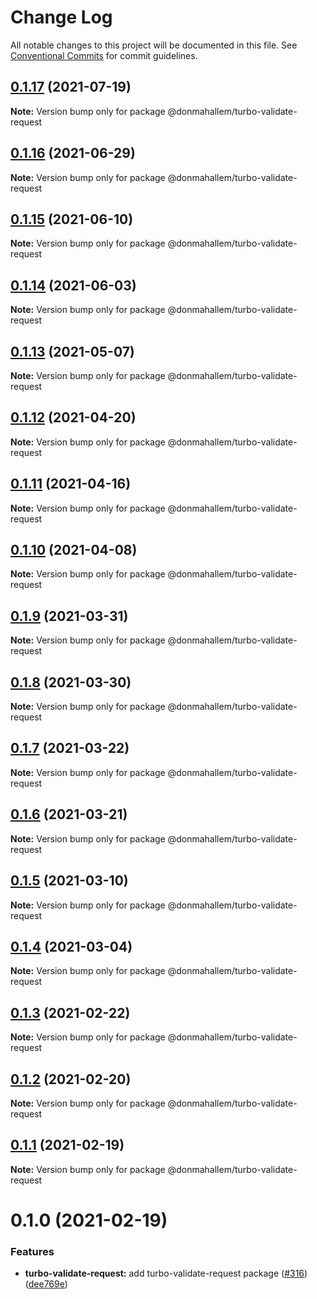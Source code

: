 # Change Log

All notable changes to this project will be documented in this file.
See [Conventional Commits](https://conventionalcommits.org) for commit guidelines.

## [0.1.17](https://github.com/donmahallem/js-libs/compare/@donmahallem/turbo-validate-request@0.1.16...@donmahallem/turbo-validate-request@0.1.17) (2021-07-19)

**Note:** Version bump only for package @donmahallem/turbo-validate-request






## [0.1.16](https://github.com/donmahallem/js-libs/compare/@donmahallem/turbo-validate-request@0.1.15...@donmahallem/turbo-validate-request@0.1.16) (2021-06-29)

**Note:** Version bump only for package @donmahallem/turbo-validate-request






## [0.1.15](https://github.com/donmahallem/js-libs/compare/@donmahallem/turbo-validate-request@0.1.14...@donmahallem/turbo-validate-request@0.1.15) (2021-06-10)

**Note:** Version bump only for package @donmahallem/turbo-validate-request






## [0.1.14](https://github.com/donmahallem/js-libs/compare/@donmahallem/turbo-validate-request@0.1.13...@donmahallem/turbo-validate-request@0.1.14) (2021-06-03)

**Note:** Version bump only for package @donmahallem/turbo-validate-request






## [0.1.13](https://github.com/donmahallem/js-libs/compare/@donmahallem/turbo-validate-request@0.1.12...@donmahallem/turbo-validate-request@0.1.13) (2021-05-07)

**Note:** Version bump only for package @donmahallem/turbo-validate-request






## [0.1.12](https://github.com/donmahallem/js-libs/compare/@donmahallem/turbo-validate-request@0.1.11...@donmahallem/turbo-validate-request@0.1.12) (2021-04-20)

**Note:** Version bump only for package @donmahallem/turbo-validate-request






## [0.1.11](https://github.com/donmahallem/js-libs/compare/@donmahallem/turbo-validate-request@0.1.10...@donmahallem/turbo-validate-request@0.1.11) (2021-04-16)

**Note:** Version bump only for package @donmahallem/turbo-validate-request






## [0.1.10](https://github.com/donmahallem/js-libs/compare/@donmahallem/turbo-validate-request@0.1.9...@donmahallem/turbo-validate-request@0.1.10) (2021-04-08)

**Note:** Version bump only for package @donmahallem/turbo-validate-request






## [0.1.9](https://github.com/donmahallem/js-libs/compare/@donmahallem/turbo-validate-request@0.1.8...@donmahallem/turbo-validate-request@0.1.9) (2021-03-31)

**Note:** Version bump only for package @donmahallem/turbo-validate-request






## [0.1.8](https://github.com/donmahallem/js-libs/compare/@donmahallem/turbo-validate-request@0.1.7...@donmahallem/turbo-validate-request@0.1.8) (2021-03-30)

**Note:** Version bump only for package @donmahallem/turbo-validate-request






## [0.1.7](https://github.com/donmahallem/js-libs/compare/@donmahallem/turbo-validate-request@0.1.6...@donmahallem/turbo-validate-request@0.1.7) (2021-03-22)

**Note:** Version bump only for package @donmahallem/turbo-validate-request






## [0.1.6](https://github.com/donmahallem/js-libs/compare/@donmahallem/turbo-validate-request@0.1.5...@donmahallem/turbo-validate-request@0.1.6) (2021-03-21)

**Note:** Version bump only for package @donmahallem/turbo-validate-request






## [0.1.5](https://github.com/donmahallem/js-libs/compare/@donmahallem/turbo-validate-request@0.1.4...@donmahallem/turbo-validate-request@0.1.5) (2021-03-10)

**Note:** Version bump only for package @donmahallem/turbo-validate-request






## [0.1.4](https://github.com/donmahallem/js-libs/compare/@donmahallem/turbo-validate-request@0.1.3...@donmahallem/turbo-validate-request@0.1.4) (2021-03-04)

**Note:** Version bump only for package @donmahallem/turbo-validate-request






## [0.1.3](https://github.com/donmahallem/js-libs/compare/@donmahallem/turbo-validate-request@0.1.2...@donmahallem/turbo-validate-request@0.1.3) (2021-02-22)

**Note:** Version bump only for package @donmahallem/turbo-validate-request






## [0.1.2](https://github.com/donmahallem/js-libs/compare/@donmahallem/turbo-validate-request@0.1.1...@donmahallem/turbo-validate-request@0.1.2) (2021-02-20)

**Note:** Version bump only for package @donmahallem/turbo-validate-request






## [0.1.1](https://github.com/donmahallem/js-libs/compare/@donmahallem/turbo-validate-request@0.1.0...@donmahallem/turbo-validate-request@0.1.1) (2021-02-19)

**Note:** Version bump only for package @donmahallem/turbo-validate-request






# 0.1.0 (2021-02-19)


### Features

* **turbo-validate-request:** add turbo-validate-request package ([#316](https://github.com/donmahallem/js-libs/issues/316)) ([dee769e](https://github.com/donmahallem/js-libs/commit/dee769e33014742f62b516c423d846dcb0d937b0))
